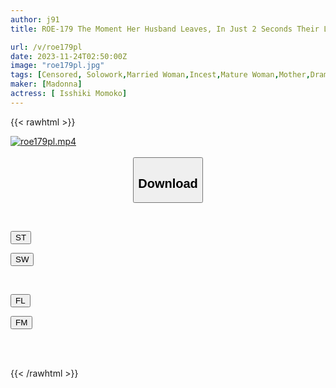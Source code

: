 ```yaml
---
author: j91
title: ROE-179 The Moment Her Husband Leaves, In Just 2 Seconds Their Lips And Body Overlap, Mother-son Incest SEX, A Forbidden Urge That Cannot Be Suppressed. Momoko Isshiki

url: /v/roe179pl
date: 2023-11-24T02:50:00Z
image: "roe179pl.jpg"
tags: [Censored, Solowork,Married Woman,Incest,Mature Woman,Mother,Drama	]
maker: [Madonna]
actress: [ Isshiki Momoko]
---
```



{{< rawhtml >}}

<div class="video" data-videoid="okgQxj4pWZFJVWx">
    <a href="javascript:;">
        <img src="/v/roe179pl/roe179pl.jpg" width="WIDTH" height="HEIGHT" alt="roe179pl.mp4" loading="lazy">
    </a>
</div>

<script type="text/javascript" src="https://j91.asia/asset/on-demand-st.js"></script>

<br>
  <link rel="stylesheet" href="https://j91.asia/asset/bs5.css">
  
  <center>
  <button class="btn btn-primary" type="button" data-bs-toggle="collapse" data-bs-target=".multi-collapse" aria-expanded="false" aria-controls="multiCollapseExample1 multiCollapseExample2"><h2>Download</h2></button></center>
</p>
<div class="row">
  <div class="col">
    <div class="collapse multi-collapse" id="multiCollapseExample1">
      <div class="card card-body">
	      	      <br>
<div class="buttons">  
<p><a href="https://streamtape.to/v/okgQxj4pWZFJVWx" target="_blank"><button class="btn-hover color-3"><i class="fa fa-download"></i> ST</button></a></p>
<p><a href="https://flaswish.com/nrnlv5c4d1zp" target="_blank"><button class="btn-hover color-2"><i class="fa fa-download"></i> SW</button></a></p></div>
    </div>
  </div>
</div>
  <div class="col">
    <div class="collapse multi-collapse" id="multiCollapseExample2">
      <div class="card card-body">
	      <br>
<div class="buttons">
<p><a href="javascript:;" target="_blank"><button class="btn-hover color-9"><i class="fa fa-download"></i> FL</button></a></p>
<p><a href="javascript:;" target="_blank"><button class="btn-hover color-8"><i class="fa fa-download"></i> FM</button></a></p></div>
<br><br>
      </div>
    </div>
  </div>
</div>

{{< /rawhtml >}}
